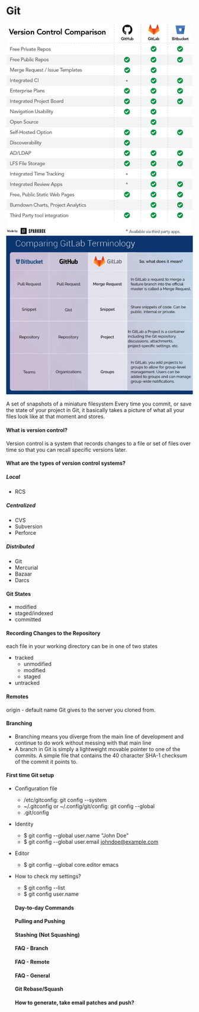 # Git

<img src="/assets/images/github_gitlab_bigbucket_1.jpg" alt="Github vs Gitlab vs Bigbucket">
<img src="/assets/images/github_gitlab_bigbucket_2.jpg" alt="Github vs Gitlab vs Bigbucket">

A set of snapshots of a miniature filesystem
Every time you commit, or save the state of your project in Git, it basically takes a picture of what all your files look like at that moment and stores.

#### What is version control?
Version control is a system that records changes to a file or set of files over time so that you can recall specific versions later.

#### What are the types of version control systems?

##### Local
- RCS
##### Centralized
- CVS
- Subversion
- Perforce
##### Distributed
- Git
- Mercurial
- Bazaar
- Darcs

#### Git States
- modified 
- staged/indexed
- committed

#### Recording Changes to the Repository
each file in your working directory can be in one of two states
- tracked
  - unmodified
  - modified
  - staged
- untracked

#### Remotes
origin - default name Git gives to the server you cloned from.

#### Branching
- Branching means you diverge from the main line of development and continue to do work without messing with that main line
- A branch in Git is simply a lightweight movable pointer to one of the commits. A simple file that contains the 40 character SHA-1 checksum of the commit it points to.

#### First time Git setup
- Configuration file
  - /etc/gitconfig: git config --system
  - ~/.gitconfig or ~/.config/git/config: git config --global
  - .git/config
- Identity
  - $ git config --global user.name "John Doe"
  - $ git config --global user.email johndoe@example.com
- Editor
  - $ git config --global core.editor emacs
- How to check my settings?
  - $ git config --list
  - $ git config user.name
  
  #### Day-to-day Commands
  
  #### Pulling and Pushing
  
  #### Stashing (Not Squashing)
  
  #### FAQ - Branch
  
  #### FAQ - Remote
  
  #### FAQ - General
  
  #### Git Rebase/Squash
  
  #### How to generate, take email patches and push?
